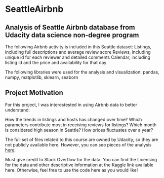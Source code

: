# SeattleAirbnb
## Analysis of Seattle Airbnb database from Udacity data science non-degree program

The following Airbnb activity is included in this Seattle dataset:
Listings, including full descriptions and average review score
Reviews, including unique id for each reviewer and detailed comments
Calendar, including listing id and the price and availability for that day

The following libraries were used for the analysis and visualization: 
pandas, numpy, matplotlib, sklearn, seaborn

## Project Motivation
For this project, I was interestested in using Airbnb data to better understand:

How the trends in listings and hosts has changed over time?
Which parameters contribute most in receiving reviews for listings?
Which month is considered high season in Seattle? How prices fluctuates over a year? 


The full set of files related to this course are owned by Udacity, so they are not publicly available here. However, you can see pieces of the analysis [here](https://medium.com/@nazanin.shaebani/travel-to-or-host-a-place-in-seattle-things-to-know-d84328328139). 


Must give credit to Stack Overflow for the data. You can find the Licensing for the data and other descriptive information at the Kaggle link available here. Otherwise, feel free to use the code here as you would like!


